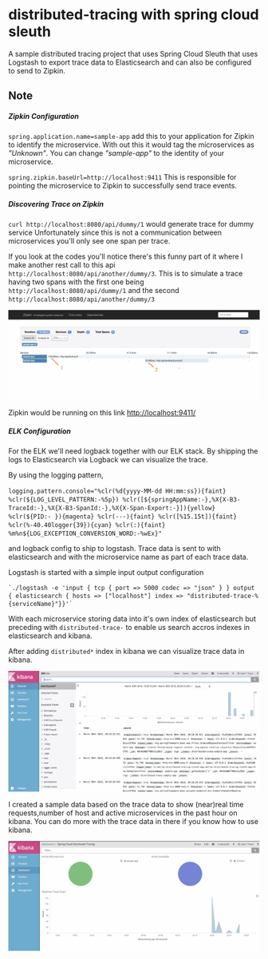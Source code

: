# distributed-tracing with spring cloud sleuth

A sample distributed tracing project that uses Spring Cloud Sleuth
that uses Logstash to export trace data to Elasticsearch and can also
be configured to send to Zipkin.

## Note

##### Zipkin Configuration

`spring.application.name=sample-app` add this to your application for
 Zipkin to identify the microservice. With out this it would tag the
 microservices as _"Unknown"_. You can change _"sample-app"_ to the identity
 of your microservice.

 `spring.zipkin.baseUrl=http://localhost:9411` This is responsible for pointing
 the microservice to Zipkin to successfully send trace events.


##### Discovering Trace on Zipkin

`curl http://localhost:8080/api/dummy/1` would generate trace for dummy service
 Unfortunately since this is not a communication between microservices you'll only see one
 span per trace.

 If you look at the codes you'll notice there's this funny part of it where I make
 another rest call to this api `http://localhost:8080/api/another/dummy/3`. This is to simulate
 a trace having two spans with the first one being `http://localhost:8080/api/dummy/1`
 and the second `http://localhost:8080/api/another/dummy/3`

![One Trace, One Microservice,Two Spans](distributed_tracing_1.png "distributed-trace-zipkin")

 Zipkin would be running on this link [http://localhost:9411/](http://localhost:9411/)



##### ELK Configuration

For the ELK we'll need logback together with our ELK stack. By shipping the logs to Elasticsearch via
Logback we can visualize the trace.

By using the logging pattern,

  `logging.pattern.console="%clr(%d{yyyy-MM-dd HH:mm:ss}){faint} %clr(${LOG_LEVEL_PATTERN:-%5p}) %clr([${springAppName:-},%X{X-B3-TraceId:-},%X{X-B3-SpanId:-},%X{X-Span-Export:-}]){yellow} %clr(${PID:- }){magenta} %clr(---){faint} %clr([%15.15t]){faint} %clr(%-40.40logger{39}){cyan} %clr(:){faint} %m%n${LOG_EXCEPTION_CONVERSION_WORD:-%wEx}"`

and logback config to ship to logstash. Trace data is sent to with elasticsearch and with the microservice
name as part of each trace data.

Logstash is started with a simple input output configuration

    `./logstash -e 'input { tcp { port => 5000 codec => "json" } } output { elasticsearch { hosts => ["localhost"] index => "distributed-trace-%{serviceName}"}}'`

With each microservice storing data into it's own index of elasticsearch but preceding with `distributed-trace-` to enable
 us search accros indexes in elasticsearch and kibana.

 After adding `distributed*` index in kibana we can visualize trace data in kibana.

![kibana](distributed_tracing_2.png "distributed-trace-kibana")


I created a sample data based on the trace data to show (near)real time requests,number of host and active
 microservices in the past hour on kibana. You can do more with the trace data in there if you know how to use kibana.


 ![kibana dashboard](distributed_tracing_3.png "distributed-trace-kibana-dashboard")